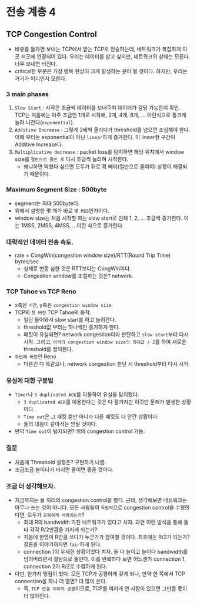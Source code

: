 # 전송 계층 4

## TCP Congestion Control
- 비유를 들자면 보내는 TCP에서 받는 TCP로 전송하는데, 네트워크가 복잡하게 이곳 저곳에 연결되어 있다. 우리는 데이터를 받고 싶지만, 네트워크의 상태는 모른다. 너무 보내면 터진다.
- critical한 부분은 가장 병목 현상이 크게 발생하는 곳이 될 것이다. 하지만, 우리는 거기가 어디인지 모른다.

### 3 main phases
1. `Slow Start` : 시작은 조금씩 데이터를 보내주며 데이터가 감당 가능한지 확인. TCP는 처음에는 아주 조금인 1개로 시작해, 2개, 4개, 8개, ... 이런식으로 통크게 늘려 나간다(`exponential`).
2. `Additive Increase` : 그렇게 2배씩 올리다가 threshold를 넘으면 조심해야 한다. 이때 부터는 exponential이 아닌 `linear`하게 증가한다. 이 linear한 구간이 Additive Increase다.
3. `Multiplicative decrease` : packet loss를 탐지하면 해당 위치에서 window size를 `절반으로 줄인 후` 다시 조금씩 늘리며 시작한다.
    - 왜냐하면 막혔다 싶으면 모두가 뒤로 확 빼야(절반으로 줄여야) 상황이 해결되기 때문이다.

### Maximum Segment Size : 500byte
- segment는 최대 500byte다.
- 위에서 설명한 몇 개가 바로 `몇 MSS`인가이다.
- window size는 처음 시작할 때는 slow start로 인해 1, 2, ... 조금씩 증가한다. 이는 1MSS, 2MSS, 4MSS, ...이런 식으로 증가한다.

### 대략적인 데이터 전송 속도.
- rate = CongWin(congestion window size)/RTT(Round Trip Time) bytes/sec
    - 실제로 변동 심한 것은 RTT보다는 CongWin이다.
    - Congestion window를 조절하는 것은? network.

### TCP Tahoe vs TCP Reno
- x축은 `시간`, y축은 `congestion window size`.
- TCP의 `첫 버전` TCP Tahoe의 동작.
    - 일단 들어와서 slow start를 하고 늘려간다.
    - threshold값 부터는 하나씩만 증가하게 한다.
    - 패킷이 유실되면? network congestion이라 판단하고 `slow start`부터 다시 시작. 그리고, `아까의 congestion window size의 최대값 / 2`를 하여 새로운 threshold를 정의한다.
- `두번째 버전`인 Reno
    - 다른건 다 똑같으나, network congestion 판단 시 threshold부터 다시 시작.


### 유실에 대한 구분법
- `Timer`나 `3 duplicated ACK`를 이용하여 유실을 탐지했다.
    - `3 duplicated ACK`를 이용한다는 것은 다 잘가지만 이것만 문제가 발생한 상황이다.
    - `Time out`은 그 패킷 뿐만 아니라 다른 패킷도 다 안간 상황이다.
    - 둘의 대응이 같아서는 안될 것이다.
- 만약 `Time out`이 탐지되면? 위의 congestion control 가동.

### 질문
- 처음에 Threshold 설정은? 구현하기 나름.
- 조금조금 늘이다가 터지면 줄이면 좋을 것이다.

### 조금 더 생각해보자.
- 지금까지는 둘 끼리의 congestion control을 봤다. 근데, 생각해보면 네트워크는 아무나 쓰는 것이 아니다. 모든 사람들이 `독립적`으로 congestion control을 수행한다면, 모두가 `공평하게 사용하는가`?
    - 최대 R의 bandwidth 가진 네트워크가 있다고 치자. 과연 이런 방식을 통해 둘 다 각각 R/2만큼을 가지게 되는가?
    - 처음에 한명이 R만큼 쓰다가 누군가가 참여할 것이다. 최후에는 R/2가 되는가? 결론을 이야기하자면 `fair`하게 된다.
    - connection 1이 우세한 상황이었다 치자. 둘 다 늘이고 늘이다 bandwidth를 넘어버리면서 절반으로 줄인다. 이를 반복하다 보면 어느샌가 connection 1, connection 2가 R/2로 수렴하게 된다.
- 다만, 한가지 맹점이 있다. 모든 TCP가 공평하게 갖게 되나, 만약 한 쪽에서 TCP connection을 하나 더 열면? 더 많이 쓴다.
    - 즉, `TCP 연결 끼리의 공평`이므로, TCP를 여러개 연 사람이 있으면 그만큼 몫이 더 많아진다.